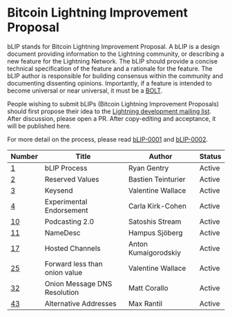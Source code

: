 # Bitcoin Lightning Improvement Proposal

bLIP stands for Bitcoin Lightning Improvement Proposal. A bLIP is a design document
providing information to the Lightning community, or describing a new feature for
the Lightning Network. The bLIP should provide a concise technical specification of
the feature and a rationale for the feature. The bLIP author is responsible for
building consensus within the community and documenting dissenting opinions.
Importantly, if a feature is intended to become universal or near universal, it must
be a [BOLT](https://github.com/lightning/bolts).

People wishing to submit bLIPs (Bitcoin Lightning Improvement Proposals) should
first propose their idea to the [Lightning development mailing
list](https://lists.linuxfoundation.org/mailman/listinfo/lightning-dev). After
discussion, please open a PR. After copy-editing and acceptance, it will be
published here.

For more detail on the process, please read [bLIP-0001](./blip-0001.md) and
[bLIP-0002](./blip-0002.md).

| Number                   | Title                          | Author                      | Status |
|--------------------------|--------------------------------|-----------------------------|--------|
| [1](./blip-0001.md)      | bLIP Process                   | Ryan Gentry                 | Active |
| [2](./blip-0002.md)      | Reserved Values                | Bastien Teinturier          | Active |
| [3](./blip-0003.md)      | Keysend                        | Valentine Wallace           | Active |
| [4](./blip-0004.md)      | Experimental Endorsement       | Carla Kirk-Cohen            | Active |
| [10](./blip-0010.md)     | Podcasting 2.0                 | Satoshis Stream             | Active |
| [11](./blip-0011.md)     | NameDesc                       | Hampus Sjöberg              | Active |
| [17](./blip-0017.md)     | Hosted Channels                | Anton Kumaigorodskiy        | Active |
| [25](./blip-0025.md)     | Forward less than onion value  | Valentine Wallace           | Active |
| [32](./blip-0032.md)     | Onion Message DNS Resolution   | Matt Corallo                | Active |
| [43](./blip-0043.md)     | Alternative Addresses          | Max Rantil                  | Active |
